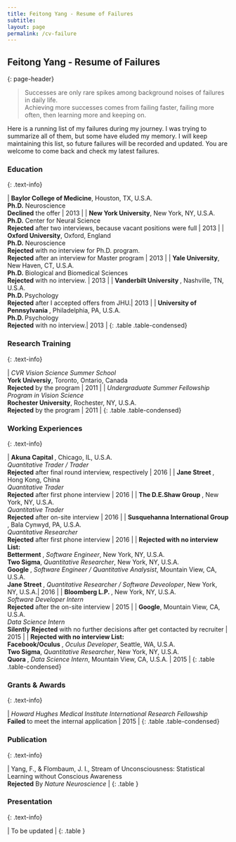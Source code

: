 ```yaml
---
title: Feitong Yang - Resume of Failures
subtitle: 
layout: page
permalink: /cv-failure
---
```


## Feitong Yang - Resume of Failures
{: page-header}

> Successes are only rare spikes among background noises of failures in daily life. 
<br> Achieving more successes comes from failing faster, failing more often, then learning more and keeping on. 

Here is a running list of my failures during my journey. I was trying to summarize all of them, but some have eluded my memory. I will keep maintaining this list, so future failures will be recorded and updated. You are welcome to come back and check my latest failures.

### Education
{: .text-info}

| <strong>Baylor College of Medicine</strong>, Houston, TX, U.S.A. <br/> <strong>Ph.D.</strong> Neuroscience <br > **Declined** the offer | 2013 | 
| <strong>New York University</strong>, New York, NY, U.S.A. <br/> <strong>Ph.D.</strong> Center for Neural Science <br > **Rejected** after two interviews, because vacant positions were full | 2013 |
| <strong>Oxford University</strong>, Oxford, England <br/> <strong>Ph.D.</strong> Neuroscience <br > **Rejected** with no interview for Ph.D. program. <br> **Rejected** after an interview for Master program | 2013 |
| <strong>Yale University</strong>, New Haven, CT, U.S.A. <br/> <strong>Ph.D.</strong> Biological and Biomedical Sciences <br > **Rejected** with no interview. | 2013 |
| <strong>Vanderbilt University </strong>, Nashville, TN, U.S.A. <br/> <strong>Ph.D. </strong> Psychology <br > **Rejected** after I accepted offers from JHU.| 2013 |
| <strong>University of Pennsylvania </strong>, Philadelphia, PA, U.S.A. <br/> <strong>Ph.D. </strong> Psychology <br > **Rejected** with no interview.| 2013 |
{: .table .table-condensed}

### Research Training
{: .text-info}

| _CVR Vision Science Summer School_ <br /> **York Universiy**, Toronto, Ontario, Canada <br /> **Rejected** by the program | 2011 |
| _Undergraduate Summer Fellowship Program in Vision Science_ <br /> **Rochester University**, Rochester, NY, U.S.A. <br /> **Rejected** by the program | 2011 |
{: .table .table-condensed}

### Working Experiences
{: .text-info}

| <strong> Akuna Capital </strong>, Chicago, IL, U.S.A. <br/> _Quantitative Trader / Trader_ <br > **Rejected** after final round interview, respectively | 2016 | 
| <strong> Jane Street </strong>, Hong Kong, China <br/> _Quantitative Trader_ <br > **Rejected** after first phone interview | 2016 | 
| <strong> The D.E.Shaw Group </strong>, New York, NY, U.S.A. <br/> _Quantitative Trader_ <br > **Rejected** after on-site interview | 2016 | 
| <strong> Susquehanna International Group </strong>, Bala Cynwyd, PA, U.S.A. <br/> _Quantitative Researcher_ <br > **Rejected** after first phone interview | 2016 | 
| **Rejected with no interview List:** <br /><strong> Betterment </strong>, _Software Engineer_, New York, NY, U.S.A. <br /> <strong>Two Sigma</strong>, _Quantitative Researcher_, New York, NY, U.S.A. <br /> <strong> Google </strong>, _Software Engineer / Quantitative Analysist_,  Mountain View, CA, U.S.A. <br /><strong>Jane Street </strong>, _Quantitative Researcher / Software Deveoloper_, New York, NY, U.S.A.| 2016 |
| <strong>Bloomberg L.P. </strong>, New York, NY, U.S.A. <br/> _Software Developer Intern_ <br > **Rejected** after the on-site interview | 2015 | 
| <strong>Google</strong>, Mountain View, CA, U.S.A. <br/> _Data Science Intern_ <br > **Silently Rejected** with no further decisions after get contacted by recruiter | 2015 | 
| **Rejected with no interview List:** <br /> <strong>Facebook/Oculus </strong>, _Oculus Developer_, Seattle, WA, U.S.A. <br /> <strong>Two Sigma</strong>, _Quantitative Researcher_, New York, NY, U.S.A. <br />  <strong>Quora </strong>, _Data Science Intern_, Mountain View, CA, U.S.A. | 2015 |
{: .table .table-condensed}

### Grants & Awards
{: .text-info}

| _Howard Hughes Medical Institute International Research Fellowship_ <br> **Failed** to meet the internal application | 2015 | 
{: .table .table-condensed}

### Publication
{: .text-info}

| Yang, F., & Flombaum, J. I., Stream of Unconsciousness: Statistical Learning without Conscious Awareness <br> **Rejected** By _Nature Neuroscience_ |
{: .table }

### Presentation
{: .text-info}

| To be updated |
{: .table }
